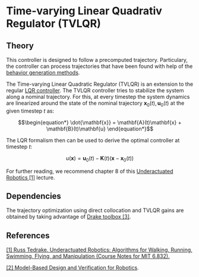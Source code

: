#  Time-varying Linear Quadrativ Regulator (TVLQR)

## Theory

This controller is designed to follow a precomputed trajectory. Particulary, the controller can process trajectories that have been found with help of the [behavior generation methods](../../../behavior_generation/README.md). 

The Time-varying Linear Quadratic Regulator (TVLQR) is an extension to the regular [LQR controller](https://underactuated.csail.mit.edu/lqr.html).
The TVLQR controller tries to stabilize the system along a nominal trajectory. For this, at every timestep the system dynamics are linearized around the state of the nominal trajectory $`\mathbf{x}_0(t), \mathbf{u}_0(t)`$ at the given timestep $`t`$ as:

```math
\begin{equation*}
\dot{\mathbf{x}} =  \mathbf{A}(t)\mathbf{x} + \mathbf{B}(t)\mathbf{u}
\end{equation*}
```

The LQR formalism then can be used to derive the optimal controller at timestep $`t`$:
```math
\begin{equation*}
u(\mathbf{x}) = \mathbf{u}_0(t) - \mathbf{K}(t) \left( \mathbf{x} - \mathbf{x}_0(t)\right)
\end{equation*}
```


For further reading, we recommend chapter 8 of this [Underactuated Robotics [1]](http://underactuated.mit.edu/) lecture.

## Dependencies

The trajectory optimization using direct collocation and TVLQR gains are obtained by taking advantage of [Drake toolbox [3]](https://drake.mit.edu/).


## References

[[1] Russ Tedrake. Underactuated Robotics: Algorithms for Walking, Running, Swimming, Flying, and Manipulation (Course Notes for MIT 6.832).](http://underactuated.mit.edu/)

[[2] Model-Based Design and Verification for Robotics](https://drake.mit.edu/).

